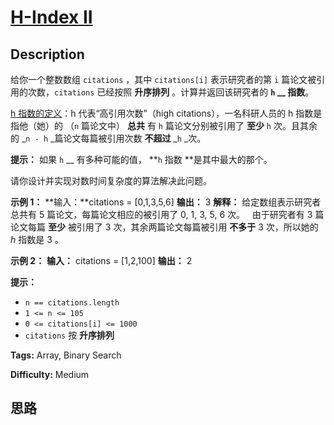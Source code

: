 # [H-Index II][title]

## Description

给你一个整数数组 `citations` ，其中 `citations[i]` 表示研究者的第 `i` 篇论文被引用的次数，`citations` 已经按照
**升序排列** 。计算并返回该研究者的 **`h` __ 指数**。

[h 指数的定义](https://baike.baidu.com/item/h-index/3991452?fr=aladdin)：h
代表“高引用次数”（high citations），一名科研人员的 h 指数是指他（她）的 （`n` 篇论文中） **总共** 有 `h`
篇论文分别被引用了 **至少** `h` 次。且其余的 _`n - h` _篇论文每篇被引用次数 **不超过** _`h` _次。

**提示：** 如果 `h` __ 有多种可能的值， **`h` 指数 **是其中最大的那个。

请你设计并实现对数时间复杂度的算法解决此问题。

**示例 1：**
            **输入：**citations = [0,1,3,5,6]    **输出：** 3     **解释：** 给定数组表示研究者总共有 5 篇论文，每篇论文相应的被引用了 0, 1, 3, 5, 6 次。         由于研究者有 3 篇论文每篇 **至少** 被引用了 3 次，其余两篇论文每篇被引用 **不多于** 3 次，所以她的 _h_ 指数是 3 。

**示例 2：**
            **输入：** citations = [1,2,100]    **输出：** 2    

**提示：**

  * `n == citations.length`
  * `1 <= n <= 105`
  * `0 <= citations[i] <= 1000`
  * `citations` 按 **升序排列**


**Tags:** Array, Binary Search

**Difficulty:** Medium

## 思路

[title]: https://leetcode-cn.com/problems/h-index-ii
